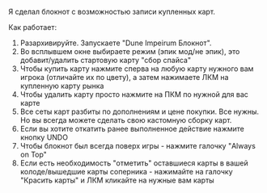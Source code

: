 Я сделал блокнот с возможностью записи купленных карт.

Как работает:

1. Разархивируйте. Запускаете "Dune Impeirum Блокнот".
2. Во всплывшем окне выбираете режим (эпик мод/не эпик), это добавит/удалить стартовую карту "сбор спайса"
3. Чтобы купить карту нажмите сперва на любую карту нужного вам игрока (отличайте их по цвету), а затем нажимаете ЛКМ на купленную карту рынка
4. Чтобы удалить карту просто нажмите на ПКМ по нужной для вас карте
5. Все сеты карт разбиты по дополнениям и цене покупки. Все нужны. Но вы всегда можете сделать свою кастомную сборку карт.
6. Если вы хотите откатить ранее выполненное действие нажмите кнопку UNDO
7. Чтобы блокнот был всегда поверх игры - нажмите галочку "Always on Top"
8. Если есть необходимость "отметить" оставшиеся карты в вашей колоде/вышедшие карты соперника - нажимайте на галочку "Красить карты" и ЛКМ кликайте на нужные вам карты